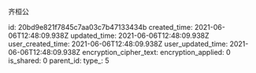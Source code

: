 齐桓公

id: 20bd9e821f7845c7aa03c7b47133434b
created_time: 2021-06-06T12:48:09.938Z
updated_time: 2021-06-06T12:48:09.938Z
user_created_time: 2021-06-06T12:48:09.938Z
user_updated_time: 2021-06-06T12:48:09.938Z
encryption_cipher_text: 
encryption_applied: 0
is_shared: 0
parent_id: 
type_: 5